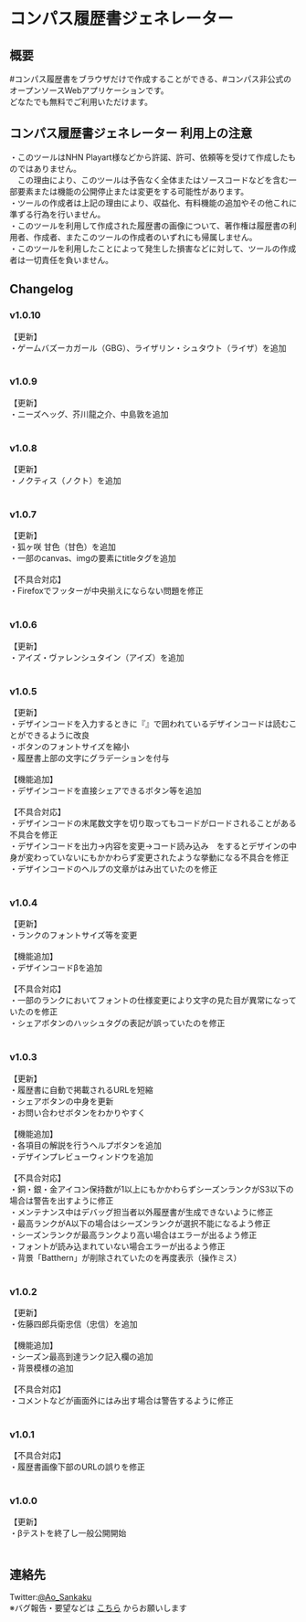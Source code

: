 コンパス履歴書ジェネレーター
====

## 概要
#コンパス履歴書をブラウザだけで作成することができる、#コンパス非公式のオープンソースWebアプリケーションです。<br>
どなたでも無料でご利用いただけます。<br>
## コンパス履歴書ジェネレーター 利用上の注意<br>
・このツールはNHN Playart様などから許諾、許可、依頼等を受けて作成したものではありません。<br>
　この理由により、このツールは予告なく全体またはソースコードなどを含む一部要素または機能の公開停止または変更をする可能性があります。<br>
・ツールの作成者は上記の理由により、収益化、有料機能の追加やその他これに準ずる行為を行いません。<br>
・このツールを利用して作成された履歴書の画像について、著作権は履歴書の利用者、作成者、またこのツールの作成者のいずれにも帰属しません。<br>
・このツールを利用したことによって発生した損害などに対して、ツールの作成者は一切責任を負いません。<br>
## Changelog
### v1.0.10<br>
【更新】<br>
・ゲームバズーカガール（GBG）、ライザリン・シュタウト（ライザ）を追加<br>
<br>
### v1.0.9<br>
【更新】<br>
・ニーズヘッグ、芥川龍之介、中島敦を追加<br>
<br>
### v1.0.8<br>
【更新】<br>
・ノクティス（ノクト）を追加<br>
<br>
### v1.0.7<br>
【更新】<br>
・狐ヶ咲 甘色（甘色）を追加<br>
・一部のcanvas、imgの要素にtitleタグを追加<br>
<br>
【不具合対応】<br>
・Firefoxでフッターが中央揃えにならない問題を修正<br>
<br>
### v1.0.6<br>
【更新】<br>
・アイズ・ヴァレンシュタイン（アイズ）を追加<br>
<br>
### v1.0.5<br>
【更新】<br>
・デザインコードを入力するときに『』で囲われているデザインコードは読むことができるように改良<br>
・ボタンのフォントサイズを縮小<br>
・履歴書上部の文字にグラデーションを付与<br>
<br>
【機能追加】<br>
・デザインコードを直接シェアできるボタン等を追加<br>
<br>
【不具合対応】<br>
・デザインコードの末尾数文字を切り取ってもコードがロードされることがある不具合を修正<br>
・デザインコードを出力→内容を変更→コード読み込み　をするとデザインの中身が変わっていないにもかかわらず変更されたような挙動になる不具合を修正<br>
・デザインコードのヘルプの文章がはみ出ていたのを修正<br>
<br>
### v1.0.4<br>
【更新】<br>
・ランクのフォントサイズ等を変更<br>
<br>
【機能追加】<br>
・デザインコードβを追加<br>
<br>
【不具合対応】<br>
・一部のランクにおいてフォントの仕様変更により文字の見た目が異常になっていたのを修正<br>
・シェアボタンのハッシュタグの表記が誤っていたのを修正<br>
<br>
### v1.0.3<br>
【更新】<br>
・履歴書に自動で掲載されるURLを短縮<br>
・シェアボタンの中身を更新<br>
・お問い合わせボタンをわかりやすく<br>
<br>
【機能追加】<br>
・各項目の解説を行うヘルプボタンを追加<br>
・デザインプレビューウィンドウを追加<br>
<br>
【不具合対応】<br>
・銅・銀・金アイコン保持数が1以上にもかかわらずシーズンランクがS3以下の場合は警告を出すように修正<br>
・メンテナンス中はデバッグ担当者以外履歴書が生成できないように修正<br>
・最高ランクがA以下の場合はシーズンランクが選択不能になるよう修正<br>
・シーズンランクが最高ランクより高い場合はエラーが出るよう修正<br>
・フォントが読み込まれていない場合エラーが出るよう修正<br>
・背景「Batthern」が削除されていたのを再度表示（操作ミス）<br>
<br>
### v1.0.2<br>
【更新】<br>
・佐藤四郎兵衛忠信（忠信）を追加<br>
<br>
【機能追加】<br>
・シーズン最高到達ランク記入欄の追加<br>
・背景模様の追加<br>
<br>
【不具合対応】<br>
・コメントなどが画面外にはみ出す場合は警告するように修正<br>
<br>
### v1.0.1<br>
【不具合対応】<br>
・履歴書画像下部のURLの誤りを修正<br>
<br>
### v1.0.0<br>
【更新】<br>
・βテストを終了し一般公開開始<br>
<br>

## 連絡先
Twitter:<a href="https://twitter.com/Ao_Sankaku">@Ao_Sankaku</a><br>
※バグ報告・要望などは <a href="https://docs.google.com/forms/d/e/1FAIpQLSeXJZaiPBeYG2raNjZS-NbXX1gWkgYF_R7pdVQNDCVfYWHSjA/viewform">こちら</a> からお願いします<br>

